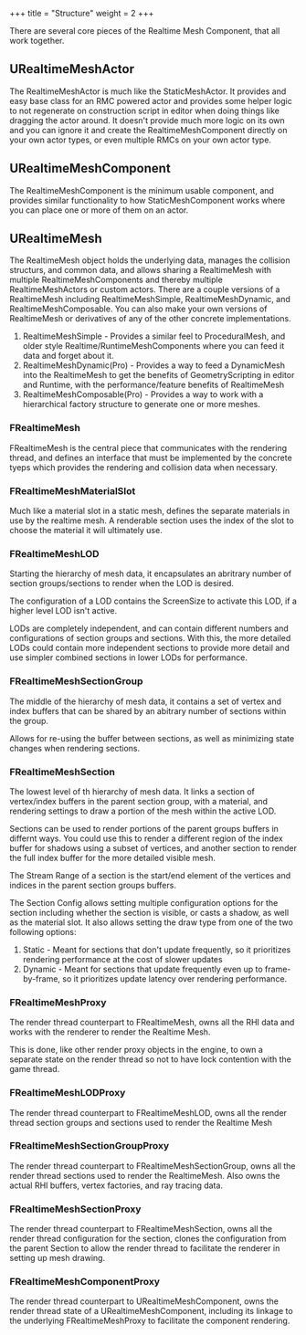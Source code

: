 +++
title = "Structure"
weight = 2
+++

There are several core pieces of the Realtime Mesh Component, that all work together.

## URealtimeMeshActor

The RealtimeMeshActor is much like the StaticMeshActor. It provides and easy base class for an RMC powered actor and provides some helper logic to not regenerate on construction script in editor when doing things like dragging the actor around. It doesn't provide much more logic on its own and you can ignore it and create the RealtimeMeshComponent directly on your own actor types, or even multiple RMCs on your own actor type.


## URealtimeMeshComponent

The RealtimeMeshComponent is the minimum usable component, and provides similar functionality to how StaticMeshComponent works where you can place one or more of them on an actor. 


## URealtimeMesh

The RealtimeMesh object holds the underlying data, manages the collision structurs, and common data, and allows sharing a RealtimeMesh with multiple RealtimeMeshComponents and thereby multiple RealtimeMeshActors or custom actors. There are a couple versions of a RealtimeMesh including RealtimeMeshSimple, RealtimeMeshDynamic, and RealtimeMeshComposable. You can also make your own versions of RealtimeMesh or derivatives of any of the other concrete implementations.

1. RealtimeMeshSimple - Provides a similar feel to ProceduralMesh, and older style Realtime/RuntimeMeshComponents where you can feed it data and forget about it.
2. RealtimeMeshDynamic(Pro) - Provides a way to feed a DynamicMesh into the RealtimeMesh to get the benefits of GeometryScripting in editor and Runtime, with the performance/feature benefits of RealtimeMesh
3. RealtimeMeshComposable(Pro) - Provides a way to work with a hierarchical factory structure to generate one or more meshes.


### FRealtimeMesh

FRealtimeMesh is the central piece that communicates with the rendering thread, and defines an interface that must be implemented by the concrete tyeps which provides the rendering and collision data when necessary.


### FRealtimeMeshMaterialSlot

Much like a material slot in a static mesh, defines the separate materials in use by the realtime mesh. A renderable section uses the index of the slot to choose the material it will ultimately use.


### FRealtimeMeshLOD

Starting the hierarchy of mesh data, it encapsulates an abritrary number of section groups/sections to render when the LOD is desired.

The configuration of a LOD contains the ScreenSize to activate this LOD, if a higher level LOD isn't active.

LODs are completely independent, and can contain different numbers and configurations of section groups and sections. With this, the more detailed LODs could contain more independent sections to provide more detail and use simpler combined sections in lower LODs for performance.


### FRealtimeMeshSectionGroup

The middle of the hierarchy of mesh data, it contains a set of vertex and index buffers that can be shared by an abitrary number of sections within the group.

Allows for re-using the buffer between sections, as well as minimizing state changes when rendering sections.


### FRealtimeMeshSection

The lowest level of th hierarchy of mesh data. It links a section of vertex/index buffers in the parent section group, with a material, and rendering settings to draw a portion of the mesh within the active LOD.

Sections can be used to render portions of the parent groups buffers in differnt ways. You could use this to render a different region of the index buffer for shadows using a subset of vertices, and another section to render the full index buffer for the more detailed visible mesh. 

The Stream Range of a section is the start/end element of the vertices and indices in the parent section groups buffers.

The Section Config allows setting multiple configuration options for the section including whether the section is visible, or casts a shadow, as well as the material slot. It also allows setting the draw type from one of the two following options:
1. Static - Meant for sections that don't update frequently, so it prioritizes rendering performance at the cost of slower updates
2. Dynamic - Meant for sections that update frequently even up to frame-by-frame, so it prioritizes update latency over rendering performance.


### FRealtimeMeshProxy

The render thread counterpart to FRealtimeMesh, owns all the RHI data and works with the renderer to render the Realtime Mesh.

This is done, like other render proxy objects in the engine, to own a separate state on the render thread so not to have lock contention with the game thread.


### FRealtimeMeshLODProxy

The render thread counterpart to FRealtimeMeshLOD, owns all the render thread section groups and sections used to render the Realtime Mesh


### FRealtimeMeshSectionGroupProxy

The render thread counterpart to FRealtimeMeshSectionGroup, owns all the render thread sections used to render the RealtimeMesh. Also owns the actual RHI buffers, vertex factories, and ray tracing data.


### FRealtimeMeshSectionProxy

The render thread counterpart to FRealtimeMeshSection, owns all the render thread configuration for the section, clones the configuration from the parent Section to allow the render thread to facilitate the renderer in setting up mesh drawing.


### FRealtimeMeshComponentProxy

The render thread counterpart to URealtimeMeshComponent, owns the render thread state of a URealtimeMeshComponent, including its linkage to the underlying FRealtimeMeshProxy to facilitate the component rendering.


